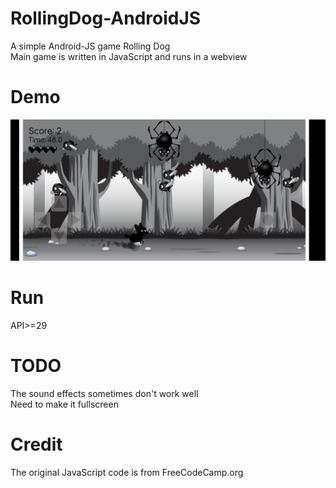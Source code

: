 # RollingDog-AndroidJS
A simple Android-JS game Rolling Dog   
Main game is written in JavaScript and runs in a webview
# Demo
![ScreenShot](./screenshot1.jpg)
# Run
API>=29
# TODO
The sound effects sometimes don't work well   
Need to make it fullscreen
# Credit
The original JavaScript code is from FreeCodeCamp.org

